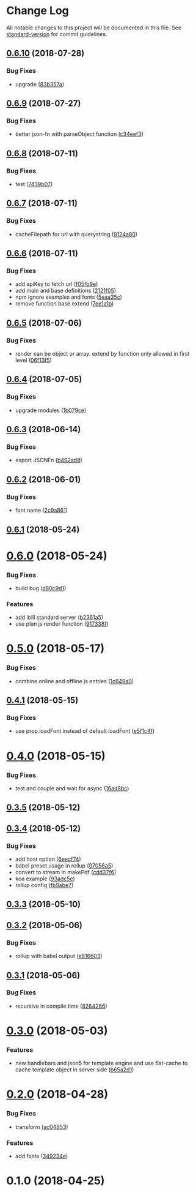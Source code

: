 # Change Log

All notable changes to this project will be documented in this file. See [standard-version](https://github.com/conventional-changelog/standard-version) for commit guidelines.

<a name="0.6.10"></a>
## [0.6.10](https://github.com/ibill-today/ibill-js/compare/v0.6.9...v0.6.10) (2018-07-28)


### Bug Fixes

* upgrade ([83b357a](https://github.com/ibill-today/ibill-js/commit/83b357a))



<a name="0.6.9"></a>
## [0.6.9](https://github.com/ibill-today/ibill-js/compare/v0.6.8...v0.6.9) (2018-07-27)


### Bug Fixes

* better json-fn with parseObject function ([c34eef3](https://github.com/ibill-today/ibill-js/commit/c34eef3))



<a name="0.6.8"></a>
## [0.6.8](https://github.com/ibill-today/ibill-js/compare/v0.6.7...v0.6.8) (2018-07-11)


### Bug Fixes

* test ([7439b07](https://github.com/ibill-today/ibill-js/commit/7439b07))



<a name="0.6.7"></a>
## [0.6.7](https://github.com/ibill-today/ibill-js/compare/v0.6.6...v0.6.7) (2018-07-11)


### Bug Fixes

* cacheFilepath for url with querystring ([9124a80](https://github.com/ibill-today/ibill-js/commit/9124a80))



<a name="0.6.6"></a>
## [0.6.6](https://github.com/ibill-today/ibill-js/compare/v0.6.5...v0.6.6) (2018-07-11)


### Bug Fixes

* add apiKey to fetch url ([f05fb9e](https://github.com/ibill-today/ibill-js/commit/f05fb9e))
* add main and base definitions ([2121f05](https://github.com/ibill-today/ibill-js/commit/2121f05))
* npm ignore examples and fonts ([5eaa35c](https://github.com/ibill-today/ibill-js/commit/5eaa35c))
* remove function base extend ([7ee1a1b](https://github.com/ibill-today/ibill-js/commit/7ee1a1b))



<a name="0.6.5"></a>
## [0.6.5](https://github.com/ibill-today/ibill-js/compare/v0.6.4...v0.6.5) (2018-07-06)


### Bug Fixes

* render can be object or array. extend by function only allowed in first level ([06f13f5](https://github.com/ibill-today/ibill-js/commit/06f13f5))



<a name="0.6.4"></a>
## [0.6.4](https://github.com/ibill-today/ibill-js/compare/v0.6.3...v0.6.4) (2018-07-05)


### Bug Fixes

* upgrade modules ([1b079ce](https://github.com/ibill-today/ibill-js/commit/1b079ce))



<a name="0.6.3"></a>
## [0.6.3](https://github.com/ibill-today/ibill-js/compare/v0.6.2...v0.6.3) (2018-06-14)


### Bug Fixes

* export JSONFn ([b492ad8](https://github.com/ibill-today/ibill-js/commit/b492ad8))



<a name="0.6.2"></a>
## [0.6.2](https://github.com/ibill-today/ibill-js/compare/v0.6.1...v0.6.2) (2018-06-01)


### Bug Fixes

* font name ([2c9a861](https://github.com/ibill-today/ibill-js/commit/2c9a861))



<a name="0.6.1"></a>
## [0.6.1](https://github.com/ibill-today/ibill-js/compare/v0.6.0...v0.6.1) (2018-05-24)



<a name="0.6.0"></a>
# [0.6.0](https://github.com/ibill-today/ibill-js/compare/v0.5.0...v0.6.0) (2018-05-24)


### Bug Fixes

* build bug ([d80c9d1](https://github.com/ibill-today/ibill-js/commit/d80c9d1))


### Features

* add ibill standard server ([b2361a5](https://github.com/ibill-today/ibill-js/commit/b2361a5))
* use plan js render function ([917338f](https://github.com/ibill-today/ibill-js/commit/917338f))



<a name="0.5.0"></a>
# [0.5.0](https://github.com/ibill-today/ibill-js/compare/v0.4.1...v0.5.0) (2018-05-17)


### Bug Fixes

* combine online and offline js entries ([1c649a0](https://github.com/ibill-today/ibill-js/commit/1c649a0))



<a name="0.4.1"></a>
## [0.4.1](https://github.com/ibill-today/ibill-js/compare/v0.4.0...v0.4.1) (2018-05-15)


### Bug Fixes

* use prop.loadFont instead of default loadFont ([e5f1c4f](https://github.com/ibill-today/ibill-js/commit/e5f1c4f))



<a name="0.4.0"></a>
# [0.4.0](https://github.com/ibill-today/ibill-js/compare/v0.3.5...v0.4.0) (2018-05-15)


### Bug Fixes

* test and couple and wait for async ([16ad8bc](https://github.com/ibill-today/ibill-js/commit/16ad8bc))



<a name="0.3.5"></a>
## [0.3.5](https://github.com/ibill-today/ibill-js/compare/v0.3.4...v0.3.5) (2018-05-12)



<a name="0.3.4"></a>
## [0.3.4](https://github.com/ibill-today/ibill-js/compare/v0.3.3...v0.3.4) (2018-05-12)


### Bug Fixes

* add host option ([6eecf74](https://github.com/ibill-today/ibill-js/commit/6eecf74))
* babel preset usage in rollup ([07056a5](https://github.com/ibill-today/ibill-js/commit/07056a5))
* convert to stream in makePdf ([cdd37f6](https://github.com/ibill-today/ibill-js/commit/cdd37f6))
* koa example ([93adc5e](https://github.com/ibill-today/ibill-js/commit/93adc5e))
* rollup config ([fb9abe7](https://github.com/ibill-today/ibill-js/commit/fb9abe7))



<a name="0.3.3"></a>
## [0.3.3](https://github.com/ibill-today/ibill-js/compare/v0.3.2...v0.3.3) (2018-05-10)



<a name="0.3.2"></a>
## [0.3.2](https://github.com/ibill-today/ibill-js/compare/v0.3.1...v0.3.2) (2018-05-06)


### Bug Fixes

* rollup with babel output ([e616603](https://github.com/ibill-today/ibill-js/commit/e616603))



<a name="0.3.1"></a>
## [0.3.1](https://github.com/ibill-today/ibill-js/compare/v0.3.0...v0.3.1) (2018-05-06)


### Bug Fixes

* recursive in compile time ([8264266](https://github.com/ibill-today/ibill-js/commit/8264266))



<a name="0.3.0"></a>
# [0.3.0](https://github.com/ibill-today/ibill-js/compare/v0.2.0...v0.3.0) (2018-05-03)


### Features

* new handlebars and json5 for template engine and use flat-cache to cache template object in server side ([b65a2d1](https://github.com/ibill-today/ibill-js/commit/b65a2d1))



<a name="0.2.0"></a>
# [0.2.0](https://github.com/ibill-today/ibill-js/compare/v0.1.0...v0.2.0) (2018-04-28)


### Bug Fixes

* transform ([ac04853](https://github.com/ibill-today/ibill-js/commit/ac04853))


### Features

* add fonts ([349234e](https://github.com/ibill-today/ibill-js/commit/349234e))



<a name="0.1.0"></a>
# 0.1.0 (2018-04-25)
